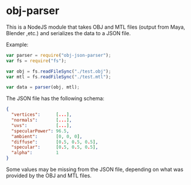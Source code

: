 # obj-parser

This is a NodeJS module that takes OBJ and MTL files (output from Maya, Blender
,etc.) and serializes the data to a JSON file.

Example:
```javascript
var parser = require("obj-json-parser");
var fs = require("fs");

var obj = fs.readFileSync("./test.obj");
var mtl = fs.readFileSync("./test.mtl");

var data = parser(obj, mtl);
```

The JSON file has the following schema:
```json
{
  "vertices":      [...],
  "normals":       [...],
  "uvs":           [...],
  "specularPower": 96.5,
  "ambient":       [0, 0, 0],
  "diffuse":       [0.5, 0.5, 0.5],
  "specular":      [0.5, 0.5, 0.5],
  "alpha":         1
}
```

Some values may be missing from the JSON file, depending on what was provided by
the OBJ and MTL files.
